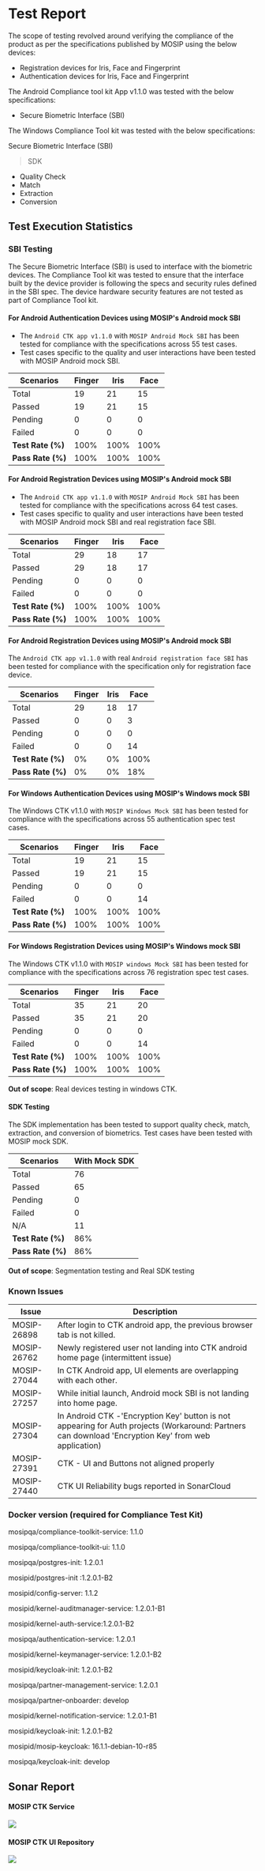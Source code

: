# Test Report

The scope of testing revolved around verifying the compliance of the product as per the specifications published by MOSIP using the below devices:

* Registration devices for Iris, Face and Fingerprint
* Authentication devices for Iris, Face and Fingerprint

The Android Compliance tool kit App v1.1.0 was tested with the below specifications:

* Secure Biometric Interface (SBI)

The Windows Compliance Tool kit was tested with the below specifications:

Secure Biometric Interface (SBI)
 > SDK
   * Quality Check
   * Match
   * Extraction
   * Conversion 

## Test Execution Statistics

### SBI Testing

The Secure Biometric Interface (SBI) is used to interface with the biometric devices. The Compliance Tool kit was tested to ensure that the interface built by the device provider is following the specs and security rules defined in the SBI spec. The device hardware security features are not tested as part of Compliance Tool kit.

#### For Android Authentication Devices using MOSIP's Android mock SBI

* The `Android CTK app v1.1.0` with `MOSIP Android Mock SBI` has been tested for compliance with the specifications across 55 test cases.
* Test cases specific to the quality and user interactions have been tested with MOSIP Android mock SBI.

| **Scenarios**     | **Finger** | **Iris** | **Face** |
| ----------------- | ---------- | -------- | -------- |
| Total             | 19         | 21       | 15       |
| Passed            | 19         | 21       | 15       |
| Pending           | 0          | 0        | 0        |
| Failed            | 0          | 0        | 0        |
| **Test Rate (%)** | 100%       | 100%     | 100%     |
| **Pass Rate (%)** | 100%       | 100%     | 100%     |

#### For Android Registration Devices using MOSIP's Android mock SBI

* The `Android CTK app v1.1.0` with `MOSIP Android Mock SBI` has been tested for compliance with the specifications across 64 test cases.
* Test cases specific to quality and user interactions have been tested with MOSIP Android mock SBI and real registration face SBI.

| **Scenarios**     | **Finger** | **Iris** | **Face** |
| ----------------- | ---------- | -------- | -------- |
| Total             | 29         | 18       | 17       |
| Passed            | 29         | 18       | 17       |
| Pending           | 0          | 0        | 0        |
| Failed            | 0          | 0        | 0        |
| **Test Rate (%)** | 100%       | 100%     | 100%     |
| **Pass Rate (%)** | 100%       | 100%     | 100%     |

#### For Android Registration Devices using MOSIP's Android mock SBI

The `Android CTK app v1.1.0` with real `Android registration face SBI` has been tested for compliance with the specification only for registration face device.

| **Scenarios**     | **Finger** | **Iris** | **Face** |
| ----------------- | ---------- | -------- | -------- |
| Total             | 29         | 18       | 17       |
| Passed            | 0          | 0        | 3        |
| Pending           | 0          | 0        | 0        |
| Failed            | 0          | 0        | 14       |
| **Test Rate (%)** | 0%         | 0%       | 100%     |
| **Pass Rate (%)** | 0%         | 0%       | 18%      |

#### For Windows Authentication Devices using MOSIP's Windows mock SBI

The Windows CTK v1.1.0 with `MOSIP Windows Mock SBI` has been tested for compliance with the specifications across 55 authentication spec test cases.

| **Scenarios**     | **Finger** | **Iris** | **Face** |
| ----------------- | ---------- | -------- | -------- |
| Total             | 19         | 21       | 15       |
| Passed            | 19         | 21       | 15       |
| Pending           | 0          | 0        | 0        |
| Failed            | 0          | 0        | 14       |
| **Test Rate (%)** | 100%       | 100%     | 100%     |
| **Pass Rate (%)** | 100%       | 100%     | 100%     |

#### For Windows Registration Devices using MOSIP's Windows mock SBI

The Windows CTK v1.1.0 with `MOSIP windows Mock SBI` has been tested for compliance with the specifications across 76 registration spec test cases.

| **Scenarios**     | **Finger** | **Iris** | **Face** |
| ----------------- | ---------- | -------- | -------- |
| Total             | 35         | 21       | 20       |
| Passed            | 35         | 21       | 20       |
| Pending           | 0          | 0        | 0        |
| Failed            | 0          | 0        | 14       |
| **Test Rate (%)** | 100%       | 100%     | 100%     |
| **Pass Rate (%)** | 100%       | 100%     | 100%     |

**Out of scope**: Real devices testing in windows CTK.

#### SDK Testing

The SDK implementation has been tested to support quality check, match, extraction, and conversion of biometrics. Test cases have been tested with MOSIP mock SDK.

| **Scenarios**     | **With Mock SDK** | 
| ----------------- | ----------- | 
| Total             |  76           | 
| Passed            |   65          | 
| Pending           |    0        | 
| Failed            |  0           | 
| N/A          |  11           | 
| **Test Rate (%)** | 86%        | 
| **Pass Rate (%)** | 86%        |

**Out of scope**: Segmentation testing and Real SDK testing

### Known Issues 


| **Issue**         | **Description** | 
| ----------------- | ----------- | 
| MOSIP-26898      |	After login to CTK android app, the previous browser tab is not killed.|
| MOSIP-26762      |	Newly registered user not landing into CTK android home page (intermittent issue)|
| MOSIP-27044      |	In CTK Android app, UI elements are overlapping with each other.|
| MOSIP-27257      |	While initial launch, Android mock SBI is not landing into home page.|
| MOSIP-27304      |	In Android CTK -'Encryption Key' button is not appearing for Auth projects (Workaround: Partners can download 'Encryption Key' from web application)|
| MOSIP-27391      |	CTK - UI and Buttons not aligned properly|
| MOSIP-27440      |CTK UI Reliability bugs reported in SonarCloud|

### Docker version (required for Compliance Test Kit)

mosipqa/compliance-toolkit-service: 1.1.0

mosipqa/compliance-toolkit-ui: 1.1.0

mosipqa/postgres-init: 1.2.0.1

mosipid/postgres-init :1.2.0.1-B2

mosipid/config-server: 1.1.2

mosipid/kernel-auditmanager-service: 1.2.0.1-B1

mosipid/kernel-auth-service:1.2.0.1-B2

mosipqa/authentication-service: 1.2.0.1

mosipid/kernel-keymanager-service: 1.2.0.1-B2

mosipid/keycloak-init: 1.2.0.1-B2

mosipqa/partner-management-service: 1.2.0.1

mosipqa/partner-onboarder: develop

mosipid/kernel-notification-service: 1.2.0.1-B1

mosipid/keycloak-init: 1.2.0.1-B2

mosipid/mosip-keycloak: 16.1.1-debian-10-r85

mosipqa/keycloak-init: develop

## Sonar Report

#### MOSIP CTK Service

![](\_images/sonar-ctk-service.png)

#### MOSIP CTK UI Repository

![](\_images/sonar-ctk-ui.png)












